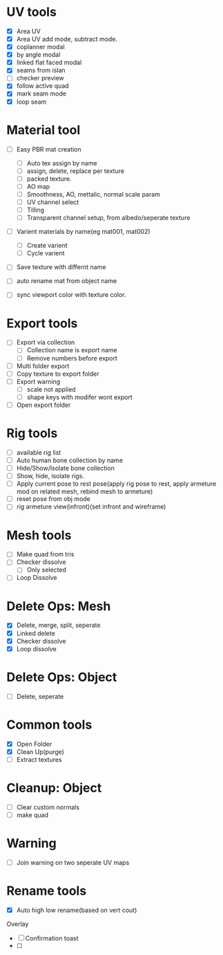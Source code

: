 # UV tools

* [X] Area UV
* [X] Area UV add mode, subtract mode.
* [X] coplanner modal
* [X] by angle modal
* [X] linked flat faced modal
* [X] seams from islan
* [ ] checker preview
* [X] follow active quad
* [X] mark seam mode
* [X] loop seam

# Material tool

* [ ] Easy PBR mat creation

  * [ ] Auto tex assign by name
  * [ ] assign, delete, replace per texture
  * [ ] packed texture.
  * [ ] AO map
  * [ ] Smoothness, AO, mettalic, normal scale param
  * [ ] UV channel select
  * [ ] Tilling
  * [ ] Transparent channel setup, from albedo/seperate texture
* [ ] Varient materials by name(eg mat001, mat002)

  * [ ] Create varient
  * [ ] Cycle varient
* [ ] Save texture with differnt name
* [ ] auto rename mat from object name
* [ ] sync viewport color with texture color.

# Export tools

* [ ] Export via collection
  * [ ] Collection name is export name
  * [ ] Remove numbers before export
* [ ] Multi folder export
* [ ] Copy texture to export folder
* [ ] Export warning
  * [ ] scale not applied
  * [ ] shape keys with modifer wont export
* [ ] Open export folder

# Rig tools

* [ ] available rig list
* [ ] Auto human bone collection by name
* [ ] Hide/Show/Isolate bone collection
* [ ] Show, hide, isolate rigs.
* [ ] Apply current pose to rest pose(apply rig pose to rest, apply armeture mod on related mesh, rebind mesh to armeture)
* [ ] reset pose from obj mode
* [ ] rig armeture view(infront)(set infront and wireframe)

# Mesh tools

* [ ] Make quad from tris
* [ ] Checker dissolve
  * [ ] Only selected
* [ ] Loop Dissolve

# Delete Ops: Mesh

* [X] Delete, merge, split, seperate
* [X] Linked delete
* [X] Checker dissolve
* [X] Loop dissolve

# Delete Ops: Object

* [ ] Delete, seperate

# Common tools

* [X] Open Folder
* [X] Clean Up(purge)
* [ ] Extract textures

# Cleanup: Object

- [ ] Clear custom normals
- [ ] make quad

# Warning

* [ ] Join warning on two seperate UV maps

# Rename tools

* [X] Auto high low rename(based on vert cout)

Overlay

* [ ] Confirmation toast
* [ ]
